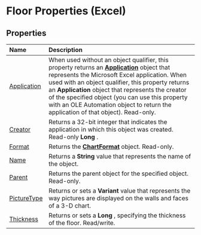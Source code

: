
# Floor Properties (Excel)

## Properties



|**Name**|**Description**|
|:-----|:-----|
|[Application](a700b313-c760-5626-aecf-2e06d6904152.md)|When used without an object qualifier, this property returns an  **[Application](19b73597-5cf9-4f56-8227-b5211f657f6f.md)** object that represents the Microsoft Excel application. When used with an object qualifier, this property returns an **Application** object that represents the creator of the specified object (you can use this property with an OLE Automation object to return the application of that object). Read-only.|
|[Creator](04cfbb36-51f5-a1d1-0f22-a1ecf9be682e.md)|Returns a 32-bit integer that indicates the application in which this object was created. Read-only  **Long** .|
|[Format](2ddc845b-786d-249e-2d58-fead2c9b53a2.md)|Returns the  **[ChartFormat](edac71b7-ed38-6658-2cbf-6493dc1ad3ed.md)** object. Read-only.|
|[Name](cf57bae9-531d-74b1-d0c8-80c2d164efea.md)|Returns a  **String** value that represents the name of the object.|
|[Parent](f9bd1657-b572-fda5-34d4-50366321c478.md)|Returns the parent object for the specified object. Read-only.|
|[PictureType](73ddeb38-15b6-1da3-8059-42153a73c118.md)|Returns or sets a  **Variant** value that represents the way pictures are displayed on the walls and faces of a 3-D chart.|
|[Thickness](96d1e08c-0b1b-7e0b-12b0-a9db33e08ac3.md)|Returns or sets a  **Long** , specifying the thickness of the floor. Read/write.|

